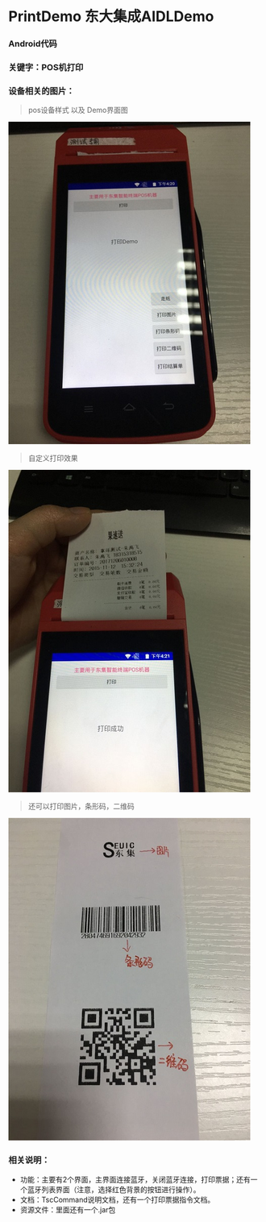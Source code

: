 # PrintDemo 东大集成AIDLDemo

### Android代码

### 关键字：POS机打印

### 设备相关的图片：
>pos设备样式 以及 Demo界面图

![avatar](/imgs/demo_view.png)

>自定义打印效果

![avatar](/imgs/demo_print1.png)

>还可以打印图片，条形码，二维码

![avatar](/imgs/demo_print2.png)


### 相关说明：
- 功能：主要有2个界面，主界面连接蓝牙，关闭蓝牙连接，打印票据；还有一个蓝牙列表界面（注意，选择红色背景的按钮进行操作）。
- 文档：TscCommand说明文档，还有一个打印票据指令文档。
- 资源文件：里面还有一个.jar包
